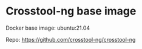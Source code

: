 # Crosstool-ng base image

Docker base image: ubuntu:21.04

Repo: https://github.com/crosstool-ng/crosstool-ng

